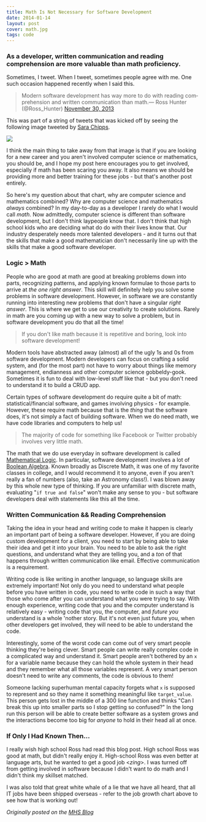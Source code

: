 ```yaml
---
title: Math Is Not Necessary for Software Development
date: 2014-01-14
layout: post
cover: math.jpg
tags: code
---
```

### As a developer, written communication and reading comprehension are more valuable than math proficiency.

Sometimes, I tweet. When I tweet, sometimes people agree with me. One such occasion happened recently when I said this.

<blockquote class="twitter-tweet" data-conversation="none" lang="en">Modern software development has way more to do with reading comprehension and written communication than math.&mdash; Ross Hunter (@Ross_Hunter) <a href="https://twitter.com/Ross_Hunter/statuses/406866849238749184">November 30, 2013</a></blockquote>

<script async src="//platform.twitter.com/widgets.js" charset="utf-8"></script>

This was part of a string of tweets that was kicked off by seeing the following image tweeted by <a href="https://twitter.com/SaraJChipps">Sara Chipps</a>.

<img src="/images/job_growth.png">

I think the main thing to take away from that image is that if you are looking for a new career and you aren't involved computer science or mathematics, you should be, and I hope my post here encourages you to get involved, especially if math has been scaring you away. It also means we should be providing more and better training for these jobs - but that's another post entirely.

So here's my question about that chart, why are computer science and mathematics combined? Why are computer science and mathematics *always* combined? In my day-to-day as a developer I rarely do what I would call *math*. Now admittedly, computer science is different than software development, but I don't think laypeople know that. I don't think that high school kids who are deciding what do do with their lives know that. Our industry desperately needs more talented developers - and it turns out that the skills that make a good mathematician don't necessarily line up with the skills that make a good software developer.

### Logic > Math

People who are good at math are good at breaking problems down into parts, recognizing patterns, and applying known formulae to those parts to arrive at *the one right answer*. This skill will definitely help you solve some problems in software development. However, in software we are constantly running into interesting new problems that don't have a singular *right answer*. This is where we get to use our creativity to create solutions. Rarely in math are you coming up with a new way to solve a problem, but in software development you do that all the time!

<blockquote>If you don't like math because it is repetitive and boring, look into software development!</blockquote>

Modern tools have abstracted away (almost) all of the ugly 1s and 0s from software development. Modern developers can focus on crafting a solid system, and (for the most part) not have to worry about things like memory management, endianness and other computer science gobbeldy-gook. Sometimes it is fun to deal with low-level stuff like that - but you don't need to understand it to build a CRUD app.

Certain types of software development do require quite a bit of math: statistical/financial software, and games involving physics - for example. However, these require math because that is the *thing* that the software does, it's not simply a fact of building software. When we do need math, we have code libraries and computers to help us!

<blockquote>The majority of code for something like Facebook or Twitter probably involves very little math.</blockquote>

The math that we do use everyday in software development is called <a href="http://en.wikipedia.org/wiki/Mathematical_logic">Mathematical Logic</a>. In particular, software development involves a lot of <a href="http://en.wikipedia.org/wiki/Boolean_algebra">Boolean Algebra</a>. Known broadly as Discrete Math, it was one of my favorite classes in college, and I would recommend it to anyone, even if you aren't really a fan of numbers (also, take an Astronomy class!). I was blown away by this whole new type of thinking. If you are unfamiliar with discrete math, evaluating "`if true and false`" won't make any sense to you - but software developers deal with statements like this all the time.

### Written Communication && Reading Comprehension

Taking the idea in your head and writing code to make it happen is clearly an important part of being a software developer. However, if you are doing custom development for a client, you need to start by being able to take their idea and get it into your brain. You need to be able to ask the right questions, and understand what they are telling you, and a *ton* of that happens through written communication like email. Effective communication is a requirement.

Writing code is like writing in another language, so language skills are extremely important! Not only do you need to understand what people before you have written in code, you need to write code in such a way that those who come after you can understand what you were trying to say. With enough experience, writing code that you and the computer understand is relatively easy - writing code that you, the computer, and *future you* understand is a whole 'nother story. But it's not even just future you, when other developers get involved, they will need to be able to understand the code.

Interestingly, some of the worst code can come out of very smart people thinking they're being clever. Smart people can write really complex code in a complicated way and understand it. Smart people aren't bothered by an `x` for a variable name because they can hold the whole system in their head and they remember what all those variables represent. A very smart person doesn't need to write any comments, the code is obvious to them!

Someone lacking superhuman mental capacity forgets what `x` is supposed to represent and so they name it something meaningful like `target_value`. This person gets lost in the middle of a 300 line function and thinks "Can I break this up into smaller parts so I stop getting so confused?" In the long run this person will be able to create better software as a system grows and the interactions become too big for *anyone* to hold in their head all at once.

### If Only I Had Known Then...

I really wish high school Ross had read this blog post. High school Ross was good at math, but didn't really enjoy it. High-school Ross was even better at language arts, but he wanted to get a good job <*zing*>. I was turned off from getting involved in software because I didn't want to do math and I didn't think my skillset matched.

I was also told that great white whale of a lie that we have all heard, that all IT jobs have been shipped overseas - refer to the job growth chart above to see how that is working out!

<em>Originally posted on the <a href="http://www.mutuallyhuman.com/blog/2014/01/14/math-is-not-necessary-for-software-development/">MHS Blog</a></em>
